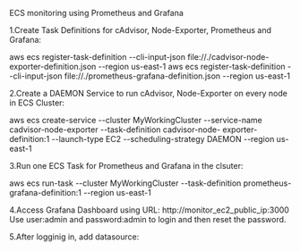 ECS monitoring using Prometheus and Grafana

1.Create Task Definitions for cAdvisor, Node-Exporter, Prometheus and Grafana:

 aws ecs register-task-definition --cli-input-json file://./cadvisor-node-exporter-definition.json --region us-east-1
 aws ecs register-task-definition --cli-input-json file://./prometheus-grafana-definition.json --region us-east-1

2.Create a DAEMON Service to run cAdvisor, Node-Exporter on every node in ECS Cluster:

 aws ecs create-service --cluster MyWorkingCluster --service-name cadvisor-node-exporter --task-definition cadvisor-node- 
     exporter-definition:1 --launch-type EC2 --scheduling-strategy DAEMON --region us-east-1

3.Run one ECS Task for Prometheus and Grafana in the clsuter:

  aws ecs run-task --cluster MyWorkingCluster --task-definition prometheus-grafana-definition:1  --region us-east-1

4.Access Grafana Dashboard using URL: http://monitor_ec2_public_ip:3000 Use user:admin and password:admin to login and then 
  reset the password.


5.After logginig in, add datasource:

